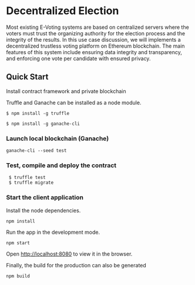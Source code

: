 
# Decentralized Election
Most existing E-Voting systems are based on centralized servers where the voters must trust the organizing authority for the election process and the integrity of the results. In this use case discussion, we will implements a decentralized trustless voting platform on Ethereum blockchain. The main features of this system include ensuring data integrity and transparency, and enforcing one vote per candidate with ensured privacy.

## Quick Start

Install contract framework and private blockchain

Truffle and Ganache can be installed as a node module.

```text
$ npm install -g truffle
```

```text
$ npm install -g ganache-cli
```


### Launch local blockchain (Ganache)

```text
ganache-cli --seed test
```

### Test, compile and deploy the contract

```text
 $ truffle test
 $ truffle migrate
```

### Start the client application

Install the node dependencies.

```text
npm install
```

Run the app in the development mode.<br>

```text
npm start
```
Open [http://localhost:8080](http://localhost:800) to view it in the browser.


Finally, the build for the production can also be generated 

```text
npm build
```
